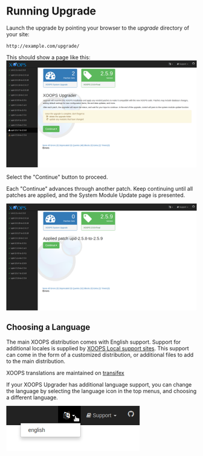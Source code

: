 # Running Upgrade​

Launch the upgrade by pointing your browser to the _upgrade_ directory of your site:

```text
http://example.com/upgrade/
```

This should show a page like this: ![XOOPS Upgrade Startup](../../.gitbook/assets/upgrade-01.png)

Select the "Continue" button to proceed.

Each "Continue" advances through another patch. Keep continuing until all patches are applied, and the System Module Update page is presented.

![XOOPS Upgrade Applied Patch](../../.gitbook/assets/upgrade-05-applied.png)

## Choosing a Language

The main XOOPS distribution comes with English support. Support for additional locales is supplied by [XOOPS Local support sites](http://www.xoops.org/modules/xoopspartners/). This support can come in the form of a customized distribution, or additional files to add to the main distribution.

XOOPS translations are maintained on [transifex](https://www.transifex.com/xoops/public/)

If your XOOPS Upgrader has additional language support, you can change the language by selecting the language icon in the top menus, and choosing a different language.

![XOOPS Upgrade Language](../../.gitbook/assets/upgrade-02-change-language.png)

